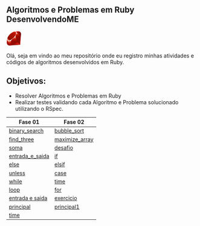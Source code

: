 ## Algoritmos e Problemas em Ruby DesenvolvendoME
<p align="left">
<a href="https://www.ruby-lang.org/en/" target="_blank" rel="noreferrer"> <img src="https://raw.githubusercontent.com/devicons/devicon/master/icons/ruby/ruby-original.svg" alt="ruby" width="40" height="40"/></a>
</p>

<p>Olá, seja em vindo ao meu repositório onde eu registro minhas atividades e códigos de algoritmos desenvolvidos em Ruby.</p>

## Objetivos:
- Resolver Algoritmos e Problemas em Ruby
- Realizar testes validando cada Algoritmo e Problema solucionado utilizando o RSpec.


Fase 01   | Fase 02
---------- | ----------
[binary_search](https://github.com/OsirisMariano/algoritmo/blob/main/binary_search.rb) | [bubble_sort](https://github.com/OsirisMariano/algoritmo/blob/main/bubble_sort.rb)
[find_three](https://github.com/OsirisMariano/algoritmo/blob/main/find_three.rb) | [maximize_array](https://github.com/OsirisMariano/algoritmo/blob/main/maximize_array.rb)
[soma](https://github.com/OsirisMariano/algoritmo/blob/main/soma.rb) | [desafio](https://github.com/OsirisMariano/algoritmo/blob/main/desafio.rb)
[entrada_e_saida](https://github.com/OsirisMariano/algoritmo/blob/main/entrada_e_saida.rb) | [if](https://github.com/OsirisMariano/algoritmo/blob/main/if.rb)
[else](https://github.com/OsirisMariano/algoritmo/blob/main/else.rb) | [elsif](https://github.com/OsirisMariano/algoritmo/blob/main/elsif.rb)
[unless](https://github.com/OsirisMariano/algoritmo/blob/main/unless.rb) | [case](https://github.com/OsirisMariano/algoritmo/blob/main/case.rb)
[while](https://github.com/OsirisMariano/algoritmo/blob/main/while.rb) | [time](https://github.com/OsirisMariano/algoritmo/blob/main/time.rb)
[loop](https://github.com/OsirisMariano/algoritmo/blob/main/loop.rb) | [for](https://github.com/OsirisMariano/algoritmo/blob/main/for.rb)
[entrada e saida](https://github.com/OsirisMariano/algoritmo/blob/main/entrada_e_saida.rb) | [exercicio](https://github.com/OsirisMariano/algoritmo/blob/main/exercicio.rb)
[principal](https://github.com/OsirisMariano/algoritmo/blob/main/principal.rb) | [principal1](https://github.com/OsirisMariano/algoritmo/blob/main/principal1.rb)
[time](https://github.com/OsirisMariano/algoritmo/blob/main/time.rb) |
